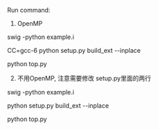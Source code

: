 Run command:

1. OpenMP

swig -python example.i 

CC=gcc-6 python setup.py build_ext --inplace

python top.py

2. 不用OpenMP, 注意需要修改 setup.py里面的两行

swig -python example.i

python setup.py build_ext --inplace

python top.py 
